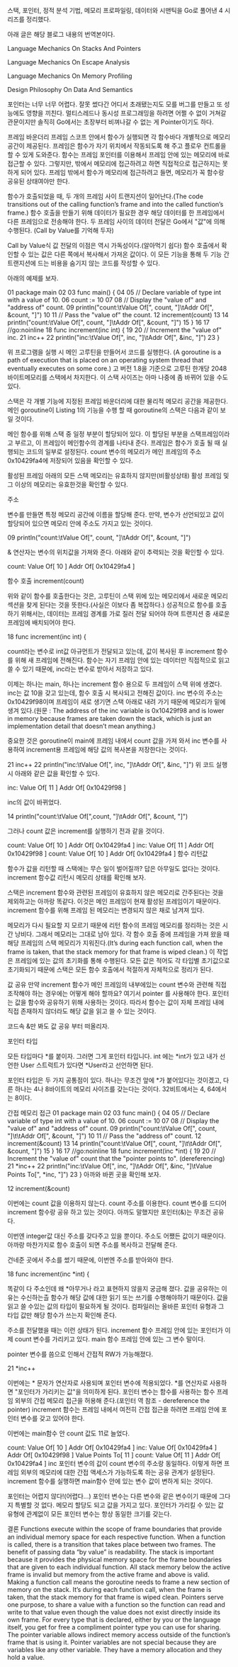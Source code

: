 스택, 포인터, 정적 분석 기법, 메모리 프로파일링, 데이터와 시맨틱을 Go로 풀어낸 4 시리즈를 정리했다.



아래 글은 해당 블로그 내용의 번역본이다.

Language Mechanics On Stacks And Pointers

Language Mechanics On Escape Analysis

Language Mechanics On Memory Profiling

Design Philosophy On Data And Semantics



포인터는 너무 너무 어렵다. 잘못 썼다간 어디서 초래됐는지도 모를 버그를 만들고 또 성능에도 영향을 끼친다. 멀티스레드나 동시성 프로그래밍을 하려면 어쩔 수 없이 거쳐갈 관문이지만 솔직히 Go에서는 초장부터 비껴나갈 수 없는 게 Pointer이기도 하다.



프레임 바운더리
프레임 스코프 안에서 함수가 실행되면 각 함수바다 개별적으로 메모리 공간이 제공된다. 프레임은 함수가 자기 위치에서 작동되도록 해 주고 플로우 컨트롤을 할 수 있게 도와준다. 함수는 프레임 포인터를 이용해서 프레임 안에 있는 메모리에 바로 접근할 수 있다. 그렇지만, 밖에서 메모리에 접근하려고 하면 직접적으로 접근하지는 못하게 되어 있다. 프레임 밖에서 함수가 메모리에 접근하려고 들면, 메모리가 꼭 함수랑 공유된 상태여야만 한다.

함수가 호출되었을 때, 두 개의 프레임 사이 트랜지션이 일어난다.(The code transitions out of the calling function’s frame and into the called function’s frame.) 함수 호출을 만들기 위해 데이터가 필요한 경우 해당 데이터를 한 프레임에서 다른 프레임으로 전송해야 한다. 두 프레임 사이의 데이터 전달은 Go에서 "값"에 의해 수행된다. (Call by Value를 기억해 두자)

Call by Value식 값 전달의 이점은 역시 가독성이다.(알아먹기 쉽다) 함수 호출에서 확인할 수 있는 값은 다른 쪽에서 복사해서 가져온 값이다. 이 모든 기능을 통해 두 기능 간 트랜지션에 드는 비용을 숨기지 않는 코드를 작성할 수 있다.

아래의 예제를 보자.



01 package main
02
03 func main() {
04
05    // Declare variable of type int with a value of 10.
06    count := 10
07
08    // Display the "value of" and "address of" count.
09    println("count:\tValue Of[", count, "]\tAddr Of[", &count, "]")
10
11    // Pass the "value of" the count.
12    increment(count)
13
14    println("count:\tValue Of[", count, "]\tAddr Of[", &count, "]")
15 }
16
17 //go:noinline
18 func increment(inc int) {
19
20    // Increment the "value of" inc.
21    inc++
22    println("inc:\tValue Of[", inc, "]\tAddr Of[", &inc, "]")
23 }


위 프로그램을 실행 시 메인 고루틴을 만들어서 코드를 실행한다. (A goroutine is a path of execution that is placed on an operating system thread that eventually executes on some core.) 고 버전 1.8을 기준으로 고루틴 한개당 2048 바이트메모리를 스택에서 차지한다. 이 스택 사이즈는 아마 나중에 좀 바뀌어 있을 수도 있다.

스택은 각 개별 기능에 지정된 프레임 바운더리에 대한 물리적 메모리 공간을 제공한다. 메인 goroutine이 Listing 1의 기능을 수행 할 때 goroutine의 스택은 다음과 같이 보일 것이다.







메인 함수를 위해 스택 중 일정 부분이 할당되어 있다. 이 할당된 부분을 스택프레임이라고 부르고, 이 프레임이 메인함수의 경계를 나타내 준다. 프레임은 함수가 호출 될 때 실행되는 코드의 일부로 설정된다. count 변수의 메모리가 메인 프레임의 주소 0x10429fa4에 저장되어 있음을 확인할 수 있다.

활성된 프레임 아래의 모든 스택 메모리는 유효하지 않지만(비활성상태) 활성 프레임 및 그 이상의 메모리는 유효한것을 확인할 수 있다.



주소


변수를 만들면 특정 메모리 공간에 이름을 할당해 준다. 만약, 변수가 선언되있고 값이 할당되어 있으면 메모리 안에 주소도 가지고 있는 것이다.



09 println("count:\tValue Of[", count, "]\tAddr Of[", &count, "]")



& 연산자는 변수의 위치값을 가져와 준다. 아래와 같이 추력되는 것을 확인할 수 있다.



count: Value Of[ 10 ] Addr Of[ 0x10429fa4 ]

함수 호출
increment(count)

위와 같이 함수를 호출한다는 것은, 고루틴이 스택 위에 있는 메모리에서 새로운 메모리 섹션을 찾게 된다는 것을 뜻한다.(사실은 이보다 좀 복잡하다.) 성공적으로 함수를 호출하기 위해서는, 데이터는 프레임 경계를 가로 질러 전달 되어야 하며 트랜지션 중 새로운 프레임에 배치되어야 한다.



18 func increment(inc int) {

count라는 변수로 int값 아규먼트가 전달되고 있는데, 값이 복사된 후 increment 함수를 위해 새 프레임에 전해진다. 함수는 자기 프레임 안에 있는 데이터만 직접적으로 읽고 쓸 수 있기 때문에, inc라는 변수로 받아서 저장하고 있다.







이제는 하나는 main, 하나는 increment 함수 용으로 두 프레임이 스택 위에 생겼다. inc는 값 10을 갖고 있는데, 함수 호출 시 복사되고 전해진 값이다. inc 변수의 주소는 0x10429f98이며 프레임이 새로 생기면 스택 아래로 내려 가기 때문에 메모리가 밑에 생겨 있다.(원문 : The address of the inc variable is 0x10429f98 and is lower in memory because frames are taken down the stack, which is just an implementation detail that doesn’t mean anything.) 

중요한 것은 goroutine이 main에 프레임 내에서 count 값을 가져 와서 inc 변수를 사용하여 increment용 프레임에 해당 값의 복사본을 저장한다는 것이다.



21    inc++
22    println("inc:\tValue Of[", inc, "]\tAddr Of[", &inc, "]")
위 코드 실행 시 아래와 같은 값을 확인할 수 있다.

inc: Value Of[ 11 ] Addr Of[ 0x10429f98 ]



inc의 값이 바뀌었다.

14 println("count:\tValue Of[",count, "]\tAddr Of[", &count, "]")

그러나 count 값은 increment를 실행하기 전과 같을 것이다.

count:  Value Of[ 10 ]  Addr Of[ 0x10429fa4 ]
inc:    Value Of[ 11 ]  Addr Of[ 0x10429f98 ]
count:  Value Of[ 10 ]  Addr Of[ 0x10429fa4 ]
함수 리턴값


함수가 값을 리턴할 때 스택에는 무슨 일이 벌어질까? 답은 아무일도 없다는 것이다. increment 함수값 리턴시 메모리 상태를 확인해 보자.







스택은 increment 함수와 관련된 프레임이 유효하지 않은 메모리로 간주된다는 것을 제외하고는 아까랑 똑같다. 이것은 메인 프레임이 현재 활성된 프레임이기 때문이다. increment 함수를 위해 프레임 된 메모리는 변경되지 않은 채로 남겨져 있다.

메모리가 다시 필요할 지 모르기 때문에 리턴 함수의 프레임 메모리를 정리하는 것은 시간 낭비다. 그래서 메모리는 그대로 남아 있다. 각 함수 호출 중에 프레임을 가져 왔을 때 해당 프레임의 스택 메모리가 지워진다.(It’s during each function call, when the frame is taken, that the stack memory for that frame is wiped clean.) 이 작업은 프레임에 있는 값의 초기화를 통해 수행된다. 모든 값은 적어도 각 타입별 초기값으로 초기화되기 때문에 스택은 모든 함수 호출에서 적절하게 자체적으로 정리가 된다.

값 공유
만약 increment 함수가 메인 프레임의 내부에있는 count 변수와 관련해 직접 조작해야 하는 경우에는 어떻게 해야 할까요? 여기서 pointer 를 사용해야 한다. 포인터는 값을 함수와 공유하기 위해 사용하는 것이다. 따라서 함수는 값이 자체 프레임 내에 직접 존재하지 않더라도 해당 값을 읽고 쓸 수 있는 것이다.

코드속 &만 봐도 값 공유 부터 떠올리자.



포인터 타입


모든 타입마다 *를 붙이자. 그러면 그게 포인터 타입니다. int 에는 *int가 있고 내가 선언한 User 스트럭트가 있다면 *User라고 선언하면 된다.

포인터 타입은 두 가지 공통점이 있다. 하나는 무조건 앞에 *가 붙어있다는 것이겠고, 다른 하나는 4나 8바이트의 메모리 사이즈를 갖는다는 것이다. 32비트에서는 4, 64에서는 8이다.



간접 메모리 접근
01 package main
02
03 func main() {
04
05    // Declare variable of type int with a value of 10.
06    count := 10
07
08    // Display the "value of" and "address of" count.
09    println("count:\tValue Of[", count, "]\t\tAddr Of[", &count, "]")
10
11    // Pass the "address of" count.
12    increment(&count)
13
14    println("count:\tValue Of[", count, "]\t\tAddr Of[", &count, "]")
15 }
16
17 //go:noinline
18 func increment(inc *int) {
19
20    // Increment the "value of" count that the "pointer points to". (dereferencing)
21    *inc++
22    println("inc:\tValue Of[", inc, "]\tAddr Of[", &inc, "]\tValue Points To[", *inc, "]")
23 }
아까와 바뀐 곳을 확인해 보자.

12 increment(&count)



이번에는 count 값을 이용하지 않는다. count 주소를 이용한다. count 변수를 드디어 increment 함수랑 공유 하고 있는 것이다. 아까도 말했지만 포인터(&)는 무조건 공유다.



이번엔 integer값 대신 주소를 갖다주고 있을 뿐이다. 주소도 어쨌든 값이기 때문이다. 아까랑 마찬가지로 함수 호출이 되면 주소를 복사하고 전달해 준다.

건네준 곳에서 주소를 썼기 때문에, 이번엔 주소를 받아와야 한다.



18 func increment(inc *int) {

똑같이 다 주소인데 왜 *아무거나 라고 표현하지 않을지 궁금해 졌다. 값을 공유하는 이유는 수신하는츨 함수가 해당 값에 대한 읽기 또는 쓰기를 수행해야하기 때문이다. 값을 읽고 쓸 수있는 값의 타입이 필요하게 될 것이다. 컴파일러는 올바른 포인터 유형과 그 타입 값만 해당 함수가 쓰는지 확인해 준다.







주소를 전달했을 때는 이런 상태가 된다. increment 함수 프레임 안에 있는 포인터가 이제 count 변수를 가리키고 있다. main 함수 프레임 안에 있는 그 변수 말이다.



pointer 변수를 씀으로 인해서 간접적 RW가 가능해졌다.

21 *inc++

이번에는 * 문자가 연산자로 사용되며 포인터 변수에 적용되었다. *를 연산자로 사용하면 "포인터가 가리키는 값"을 의미하게 된다. 포인터 변수는 함수를 사용하는 함수 프레임 외부의 간접 메모리 접근을 허용해 준다.(포인터 역 참조 - dereference the pointer) increment 함수는 프레임 내에서 여전히 간접 접근을 하려면 프레임 안에 포인터 변수를 갖고 있어야 한다.





이번에는 main함수 안 count 값도 11로 늘었다.

count:  Value Of[ 10 ]   	   	Addr Of[ 0x10429fa4 ]
inc:    Value Of[ 0x10429fa4 ]  	Addr Of[ 0x10429f98 ]   Value Points To[ 11 ]
count:  Value Of[ 11 ]   	   	Addr Of[ 0x10429fa4 ]
inc 포인터 변수의 값이 count 변수의 주소랑 동일하다. 이렇게 하면 프레임 외부의 메모리에 대한 간접 액세스가 가능하도록 하는 공유 관계가 설정된다. increment 함수를 실행하면 main함수 안에 있는 변수 값이 변하게 되는 것이다.



포인터는 어렵지 않다!(어렵다...)
포인터 변수는 다른 변수와 같은 변수이기 때문에 그다지 특별할 것 없다. 메모리 할당도 되고 값을 가지고 있다. 포인터가 가리킬 수 있는 값 유형에 관계없이 모든 포인터 변수는 항상 동일한 크기를 갖는다.



결론
Functions execute within the scope of frame boundaries that provide an individual memory space for each respective function.
When a function is called, there is a transition that takes place between two frames.
The benefit of passing data “by value” is readability.
The stack is important because it provides the physical memory space for the frame boundaries that are given to each individual function.
All stack memory below the active frame is invalid but memory from the active frame and above is valid.
Making a function call means the goroutine needs to frame a new section of memory on the stack.
It’s during each function call, when the frame is taken, that the stack memory for that frame is wiped clean.
Pointers serve one purpose, to share a value with a function so the function can read and write to that value even though the value does not exist directly inside its own frame.
For every type that is declared, either by you or the language itself, you get for free a compliment pointer type you can use for sharing.
The pointer variable allows indirect memory access outside of the function’s frame that is using it.
Pointer variables are not special because they are variables like any other variable. They have a memory allocation and they hold a value.
